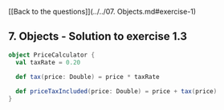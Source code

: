 [[Back to the questions]](../../07. Objects.md#exercise-1)

## 7. Objects - Solution to exercise 1.3

```scala
object PriceCalculator {
  val taxRate = 0.20

  def tax(price: Double) = price * taxRate
  
  def priceTaxIncluded(price: Double) = price + tax(price)
}
```

